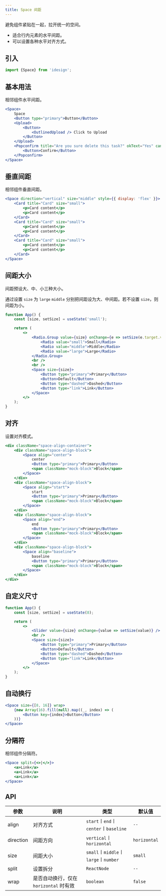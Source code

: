 ```yaml
---
title: Space 间距
---
```



避免组件紧贴在一起，拉开统一的空间。

- 适合行内元素的水平间距。
- 可以设置各种水平对齐方式。

## 引入

```js
import {Space} from 'idesign';
```

## 基本用法

相邻组件水平间距。

```jsx live fff
<Space>
    Space
    <Button type="primary">Button</Button>
    <Upload>
        <Button>
            <OutlinedUpload /> Click to Upload
        </Button>
    </Upload>
    <Popconfirm title="Are you sure delete this task?" okText="Yes" cancelText="No">
        <Button>Confirm</Button>
    </Popconfirm>
</Space>
```

## 垂直间距

相邻组件垂直间距。

```jsx live fff
<Space direction="vertical" size="middle" style={{ display: 'flex' }}>
    <Card title="Card" size="small">
        <p>Card content</p>
        <p>Card content</p>
    </Card>
    <Card title="Card" size="small">
        <p>Card content</p>
        <p>Card content</p>
    </Card>
    <Card title="Card" size="small">
        <p>Card content</p>
        <p>Card content</p>
    </Card>
</Space>
```

## 间距大小

间距预设大、中、小三种大小。

通过设置 `size` 为 `large` `middle` 分别把间距设为大、中间距。若不设置 `size`，则间距为小。

```jsx live fff
function App() {
    const [size, setSize] = useState('small');

    return (
        <>
            <Radio.Group value={size} onChange={e => setSize(e.target.value)}>
                <Radio value="small">Small</Radio>
                <Radio value="middle">Middle</Radio>
                <Radio value="large">Large</Radio>
            </Radio.Group>
            <br />
            <br />
            <Space size={size}>
                <Button type="primary">Primary</Button>
                <Button>Default</Button>
                <Button type="dashed">Dashed</Button>
                <Button type="link">Link</Button>
            </Space>
        </>
    );
}
```

## 对齐

设置对齐模式。

```jsx live fff
<div className="space-align-container">
    <div className="space-align-block">
        <Space align="center">
            center
            <Button type="primary">Primary</Button>
            <span className="mock-block">Block</span>
        </Space>
    </div>
    <div className="space-align-block">
        <Space align="start">
            start
            <Button type="primary">Primary</Button>
            <span className="mock-block">Block</span>
        </Space>
    </div>
    <div className="space-align-block">
        <Space align="end">
            end
            <Button type="primary">Primary</Button>
            <span className="mock-block">Block</span>
        </Space>
    </div>
    <div className="space-align-block">
        <Space align="baseline">
            baseline
            <Button type="primary">Primary</Button>
            <span className="mock-block">Block</span>
        </Space>
    </div>
</div>
```

## 自定义尺寸

```jsx live fff
function App() {
    const [size, setSize] = useState(8);

    return (
        <>
            <Slider value={size} onChange={value => setSize(value)} />
            <br />
            <Space size={size}>
                <Button type="primary">Primary</Button>
                <Button>Default</Button>
                <Button type="dashed">Dashed</Button>
                <Button type="link">Link</Button>
            </Space>
        </>
    );
}
```

## 自动换行

```jsx live fff
<Space size={[8, 16]} wrap>
    {new Array(16).fill(null).map((_, index) => (
        <Button key={index}>Button</Button>
    ))}
</Space>
```

## 分隔符

相邻组件分隔符。

```jsx live fff
<Space split={<>|</>}>
    <a>Link</a>
    <a>Link</a>
    <a>Link</a>
</Space>
```

## API

| 参数      | 说明                                   | 类型                                 | 默认值       |
| --------- | -------------------------------------- | ------------------------------------ | ------------ |
| align     | 对齐方式                               | `start`〡`end`〡`center`〡`baseline` | `--`         |
| direction | 间距方向                               | `vertical`〡`horizontal`             | `horizontal` |
| size      | 间距大小                               | `small`〡`middle`〡`large`〡`number` | `small`      |
| split     | 设置拆分                               | `ReactNode`                          | `--`         |
| wrap      | 是否自动换行，仅在 `horizontal` 时有效 | `boolean`                            | `false`      |
